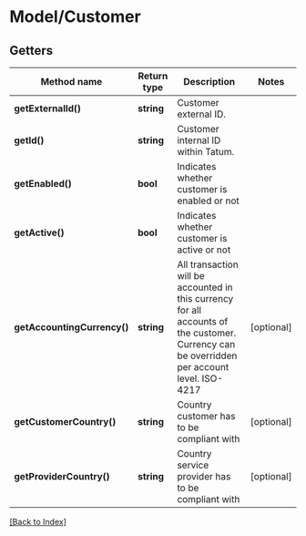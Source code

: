 # Model/Customer

## Getters

Method name | Return type | Description | Notes
------------ | ------------- | ------------- | -------------
**getExternalId()** | **string** | Customer external ID. |
**getId()** | **string** | Customer internal ID within Tatum. |
**getEnabled()** | **bool** | Indicates whether customer is enabled or not |
**getActive()** | **bool** | Indicates whether customer is active or not |
**getAccountingCurrency()** | **string** | All transaction will be accounted in this currency for all accounts of the customer. Currency can be overridden per account level. ISO-4217 | [optional]
**getCustomerCountry()** | **string** | Country customer has to be compliant with | [optional]
**getProviderCountry()** | **string** | Country service provider has to be compliant with | [optional]

[[Back to Index]](../index.md)
